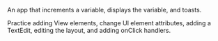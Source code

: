 An app that increments a variable, displays the variable, and toasts.

Practice adding View elements, change UI element attributes, adding a TextEdit, editing the layout, and adding onClick handlers.
